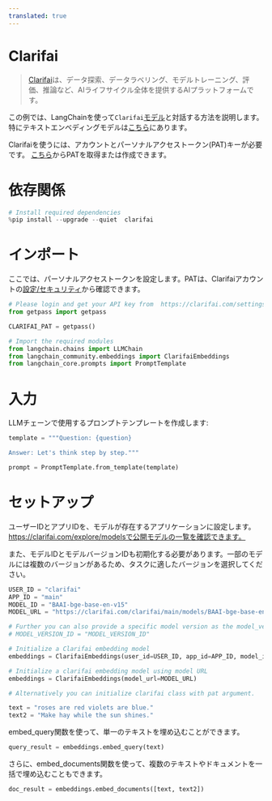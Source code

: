 ```yaml
---
translated: true
---
```


# Clarifai

>[Clarifai](https://www.clarifai.com/)は、データ探索、データラベリング、モデルトレーニング、評価、推論など、AIライフサイクル全体を提供するAIプラットフォームです。

この例では、LangChainを使って`Clarifai`[モデル](https://clarifai.com/explore/models)と対話する方法を説明します。特にテキストエンベディングモデルは[こちら](https://clarifai.com/explore/models?page=1&perPage=24&filterData=%5B%7B%22field%22%3A%22model_type_id%22%2C%22value%22%3A%5B%22text-embedder%22%5D%7D%5D)にあります。

Clarifaiを使うには、アカウントとパーソナルアクセストークン(PAT)キーが必要です。
[こちら](https://clarifai.com/settings/security)からPATを取得または作成できます。

# 依存関係

```python
# Install required dependencies
%pip install --upgrade --quiet  clarifai
```

# インポート

ここでは、パーソナルアクセストークンを設定します。PATは、Clarifaiアカウントの[設定/セキュリティ](https://clarifai.com/settings/security)から確認できます。

```python
# Please login and get your API key from  https://clarifai.com/settings/security
from getpass import getpass

CLARIFAI_PAT = getpass()
```

```python
# Import the required modules
from langchain.chains import LLMChain
from langchain_community.embeddings import ClarifaiEmbeddings
from langchain_core.prompts import PromptTemplate
```

# 入力

LLMチェーンで使用するプロンプトテンプレートを作成します:

```python
template = """Question: {question}

Answer: Let's think step by step."""

prompt = PromptTemplate.from_template(template)
```

# セットアップ

ユーザーIDとアプリIDを、モデルが存在するアプリケーションに設定します。https://clarifai.com/explore/modelsで公開モデルの一覧を確認できます。

また、モデルIDとモデルバージョンIDも初期化する必要があります。一部のモデルには複数のバージョンがあるため、タスクに適したバージョンを選択してください。

```python
USER_ID = "clarifai"
APP_ID = "main"
MODEL_ID = "BAAI-bge-base-en-v15"
MODEL_URL = "https://clarifai.com/clarifai/main/models/BAAI-bge-base-en-v15"

# Further you can also provide a specific model version as the model_version_id arg.
# MODEL_VERSION_ID = "MODEL_VERSION_ID"
```

```python
# Initialize a Clarifai embedding model
embeddings = ClarifaiEmbeddings(user_id=USER_ID, app_id=APP_ID, model_id=MODEL_ID)

# Initialize a clarifai embedding model using model URL
embeddings = ClarifaiEmbeddings(model_url=MODEL_URL)

# Alternatively you can initialize clarifai class with pat argument.
```

```python
text = "roses are red violets are blue."
text2 = "Make hay while the sun shines."
```

embed_query関数を使って、単一のテキストを埋め込むことができます。

```python
query_result = embeddings.embed_query(text)
```

さらに、embed_documents関数を使って、複数のテキストやドキュメントを一括で埋め込むこともできます。

```python
doc_result = embeddings.embed_documents([text, text2])
```
